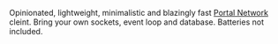 Opinionated, lightweight, minimalistic and blazingly fast [Portal Network](https://www.ethportal.net/) cleint.
Bring your own sockets, event loop and database. Batteries not included.
